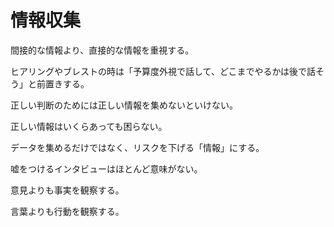 # 情報収集

間接的な情報より、直接的な情報を重視する。

ヒアリングやブレストの時は「予算度外視で話して、どこまでやるかは後で話そう」と前置きする。

正しい判断のためには正しい情報を集めないといけない。

正しい情報はいくらあっても困らない。

データを集めるだけではなく、リスクを下げる「情報」にする。

嘘をつけるインタビューはほとんど意味がない。

意見よりも事実を観察する。

言葉よりも行動を観察する。
